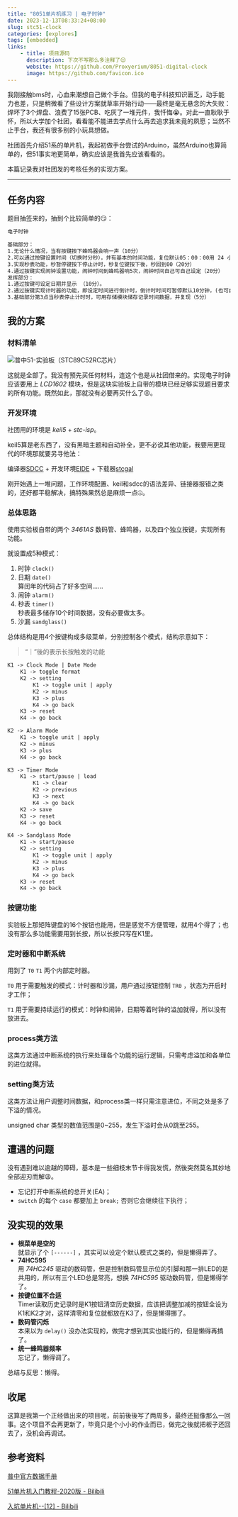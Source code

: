 ```yaml
---
title: "8051单片机练习 | 电子时钟"
date: 2023-12-13T08:33:24+08:00
slug: stc51-clock
categories: [explores]
tags: [embedded]
links: 
    - title: 项目源码
      description: 下次不写那么多注释了😌
      website: https://github.com/Proxyerium/8051-digital-clock
      image: https://github.com/favicon.ico
---
```


我刚接触bms时，心血来潮想自己做个手台。但我的电子科技知识匮乏，动手能力也差，只是稍微看了些设计方案就草率开始行动——最终是毫无悬念的大失败：焊坏了3个焊盘、浪费了15张PCB、吃灰了一堆元件，我忏悔😭。对此一直耿耿于怀，所以大学加个社团，看看能不能进去学点什么再去追求我未竟的夙愿；当然不止手台，我还有很多别的小玩具想做。

社团首先介绍51系的单片机，我起初做手台尝试的Arduino，虽然Arduino也算简单的，但51事实地更简单，确实应该是我首先应该看看的。

本篇记录我对社团发的考核任务的实现方案。

****

## 任务内容

题目抽签来的，抽到个比较简单的😏：
```txt
电子时钟

基础部分：
1.无论什么情况，当有按键按下蜂鸣器会响一声（10分）
2.可以通过按键设置时间（切换时分秒），并有基本的时间功能，复位默认05：00：00用 24 小时制（20分）。
3.实现秒表功能，秒暂停键按下停止计时，秒复位键按下後，秒回到00（20分）
4.通过按键实现闹钟设置功能，闹钟时间到蜂鸣器响5次，闹钟时间自己可自己设定（20分）
发挥部分：
1.通过按键可设定日期并显示 （10分）。
2.通过按键实现计时器的功能，即设定时间进行倒计时，倒计时时间可暂停默认10分钟，(也可自己设定)，倒计时结束蜂鸣器响3下或者LED闪烁3次（15分）
3.基础部分第3点当秒表停止计时时，可用存储模块储存记录时间数据，并复现（5分）
```

## 我的方案

### 材料清单

![普中51-实验板（STC89C52RC芯片）](mcu.webp)

这就是全部了。我没有预先买任何材料，连这个也是从社团借来的。实现电子时钟应该要用上 *LCD1602* 模块，但是这块实验板上自带的模块已经足够实现题目要求的所有功能。既然如此，那就没有必要再买什么了😝。

### 开发环境

社团用的环境是 *keil5* + *stc-isp*。

keil5算是老东西了，没有黑暗主题和自动补全，更不必说其他功能，我要用更现代的环境那就要另寻他法：

编译器[SDCC](https://sdcc.sourceforge.net) + 开发环境[EIDE](https://github.com/github0null/eide) + 下载器[stcgal](https://github.com/grigorig/stcgal)

刚开始遇上一堆问题，工作环境配置、keil和sdcc的语法差异、链接器报错之类的，还好都平稳解决，搞特殊果然总是麻烦一点🤐。

### 总体思路

使用实验板自带的两个 *3461AS* 数码管、蜂鸣器，以及四个独立按键，实现所有功能。

就设置成5种模式：

1. 时钟 `clock()`
2. 日期 `date()` \
    算闰年的代码占了好多空间……
3. 闹钟 `alarm()`
4. 秒表 `timer()` \
    秒表最多储存10个时间数据，没有必要做太多。
5. 沙漏 `sandglass()`

总体结构是用4个按键构成多级菜单，分别控制各个模式，结构示意如下：

> “｜”後的表示长按触发的功能

```txt
K1 -> Clock Mode | Date Mode
    K1 -> toggle format
    K2 -> setting
        K1 -> toggle unit | apply
        K2 -> minus
        K3 -> plus
        K4 -> go back
    K3 -> reset
    K4 -> go back

K2 -> Alarm Mode
    K1 -> toggle unit | apply
    K2 -> minus
    K3 -> plus
    K4 -> go back

K3 -> Timer Mode
    K1 -> start/pause | load
        K1 -> clear
        K2 -> previous
        K3 -> next
        K4 -> go back
    K2 -> save
    K3 -> reset
    K4 -> go back

K4 -> Sandglass Mode
    K1 -> start/pause
    K2 -> setting
        K1 -> toggle unit | apply
        K2 -> minus
        K3 -> plus
        K4 -> go back
    K3 -> reset
    K4 -> go back
```

### 按键功能

实验板上那矩阵键盘的16个按钮也能用，但是感觉不方便管理，就用4个得了；也没有那么多功能需要用到长按，所以长按只写在K1里。

### 定时器和中断系统

用到了 `T0` `T1` 两个内部定时器。

`T0` 用于需要触发的模式：计时器和沙漏，用户通过按钮控制 `TR0` ，状态为开启时才工作；

`T1` 用于需要持续运行的模式：时钟和闹钟，日期等着时钟的溢加就得，所以没有放进去。

### process类方法

这类方法通过中断系统的执行来处理各个功能的运行逻辑，只需考虑溢加和各单位的进位就得。

### setting类方法

这类方法让用户调整时间数据，和process类一样只需注意进位，不同之处是多了下溢的情况。

unsigned char 类型的数值范围是0~255，发生下溢时会从0跳至255。

## 遭遇的问题

没有遇到难以逾越的障碍，基本是一些细枝末节卡得我发慌，然後突然莫名其妙地全部迎刃而解😩。

- 忘记打开中断系统的总开关(EA)；
- `switch` 的每个 `case` 都要加上 `break;` 否则它会继续往下执行；

## 没实现的效果

- **根菜单是空的** \
    就显示了个 `[------]` ，其实可以设定个默认模式之类的，但是懒得弄了。
- **74HC595** \
    用 *74HC245* 驱动的数码管，但是控制数码管显示位的引脚和那一排LED的是共用的，所以有三个LED总是常亮，想换 *74HC595* 驱动数码管，但是懒得学了。
- **按键位置不合适** \
    Timer读取历史记录时是K1按钮清空历史数据，应该把调整加减的按钮全设为K1和K2才对，这样清零和复位就都放在K3了，但是懒得挪了。
- **数码管闪烁** \
    本来以为 `delay()` 没办法实现的，做完才想到其实也能行的，但是懒得再搞了。
- **统一蜂鸣器频率** \
    忘记了，懒得调了。

总结与反思：懒得。

## 收尾

这算是我第一个正经做出来的项目呢，前前後後写了两周多，最终还挺像那么一回事。这个项目不会再更新了，毕竟只是个小小的作业而已，做完之後就把板子还回去了，没机会再调试。

## 参考资料

[普中官方数据手册](https://www.stcmicro.com/datasheet/STC89C51RC-cn.pdf)

[51单片机入门教程-2020版 - Bilibili](https://www.bilibili.com/video/BV1Mb411e7re)

[入坑单片机--[12] - Bilibili](https://www.bilibili.com/video/BV1YV4y1K72Q)
